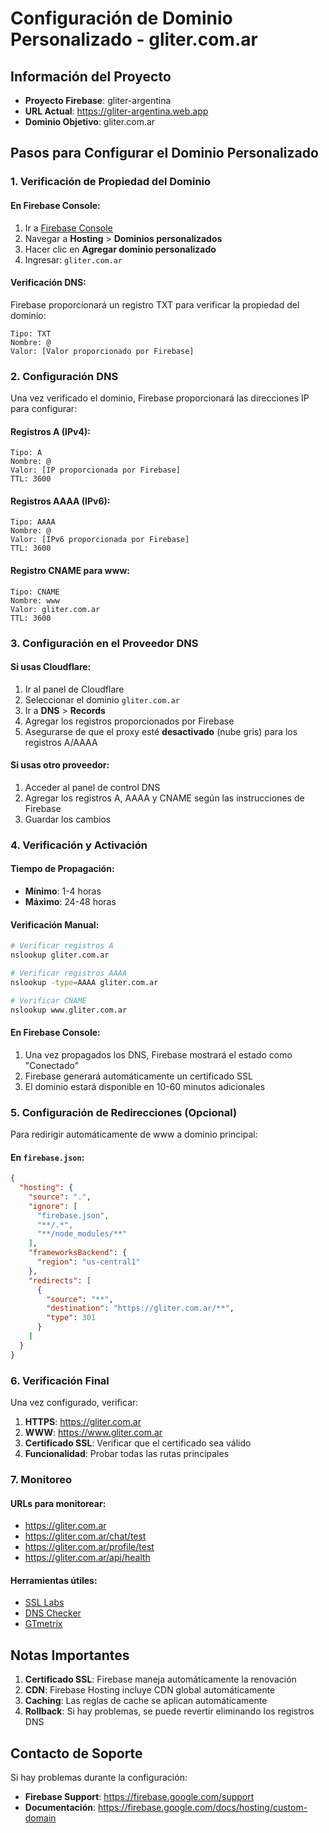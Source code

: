 # Configuración de Dominio Personalizado - gliter.com.ar

## Información del Proyecto
- **Proyecto Firebase**: gliter-argentina
- **URL Actual**: https://gliter-argentina.web.app
- **Dominio Objetivo**: gliter.com.ar

## Pasos para Configurar el Dominio Personalizado

### 1. Verificación de Propiedad del Dominio

#### En Firebase Console:
1. Ir a [Firebase Console](https://console.firebase.google.com/project/gliter-argentina/hosting)
2. Navegar a **Hosting** > **Dominios personalizados**
3. Hacer clic en **Agregar dominio personalizado**
4. Ingresar: `gliter.com.ar`

#### Verificación DNS:
Firebase proporcionará un registro TXT para verificar la propiedad del dominio:
```
Tipo: TXT
Nombre: @
Valor: [Valor proporcionado por Firebase]
```

### 2. Configuración DNS

Una vez verificado el dominio, Firebase proporcionará las direcciones IP para configurar:

#### Registros A (IPv4):
```
Tipo: A
Nombre: @
Valor: [IP proporcionada por Firebase]
TTL: 3600
```

#### Registros AAAA (IPv6):
```
Tipo: AAAA
Nombre: @
Valor: [IPv6 proporcionada por Firebase]
TTL: 3600
```

#### Registro CNAME para www:
```
Tipo: CNAME
Nombre: www
Valor: gliter.com.ar
TTL: 3600
```

### 3. Configuración en el Proveedor DNS

#### Si usas Cloudflare:
1. Ir al panel de Cloudflare
2. Seleccionar el dominio `gliter.com.ar`
3. Ir a **DNS** > **Records**
4. Agregar los registros proporcionados por Firebase
5. Asegurarse de que el proxy esté **desactivado** (nube gris) para los registros A/AAAA

#### Si usas otro proveedor:
1. Acceder al panel de control DNS
2. Agregar los registros A, AAAA y CNAME según las instrucciones de Firebase
3. Guardar los cambios

### 4. Verificación y Activación

#### Tiempo de Propagación:
- **Mínimo**: 1-4 horas
- **Máximo**: 24-48 horas

#### Verificación Manual:
```bash
# Verificar registros A
nslookup gliter.com.ar

# Verificar registros AAAA
nslookup -type=AAAA gliter.com.ar

# Verificar CNAME
nslookup www.gliter.com.ar
```

#### En Firebase Console:
1. Una vez propagados los DNS, Firebase mostrará el estado como "Conectado"
2. Firebase generará automáticamente un certificado SSL
3. El dominio estará disponible en 10-60 minutos adicionales

### 5. Configuración de Redirecciones (Opcional)

Para redirigir automáticamente de www a dominio principal:

#### En `firebase.json`:
```json
{
  "hosting": {
    "source": ".",
    "ignore": [
      "firebase.json",
      "**/.*",
      "**/node_modules/**"
    ],
    "frameworksBackend": {
      "region": "us-central1"
    },
    "redirects": [
      {
        "source": "**",
        "destination": "https://gliter.com.ar/**",
        "type": 301
      }
    ]
  }
}
```

### 6. Verificación Final

Una vez configurado, verificar:

1. **HTTPS**: https://gliter.com.ar
2. **WWW**: https://www.gliter.com.ar
3. **Certificado SSL**: Verificar que el certificado sea válido
4. **Funcionalidad**: Probar todas las rutas principales

### 7. Monitoreo

#### URLs para monitorear:
- https://gliter.com.ar
- https://gliter.com.ar/chat/test
- https://gliter.com.ar/profile/test
- https://gliter.com.ar/api/health

#### Herramientas útiles:
- [SSL Labs](https://www.ssllabs.com/ssltest/)
- [DNS Checker](https://dnschecker.org/)
- [GTmetrix](https://gtmetrix.com/)

## Notas Importantes

1. **Certificado SSL**: Firebase maneja automáticamente la renovación
2. **CDN**: Firebase Hosting incluye CDN global automáticamente
3. **Caching**: Las reglas de cache se aplican automáticamente
4. **Rollback**: Si hay problemas, se puede revertir eliminando los registros DNS

## Contacto de Soporte

Si hay problemas durante la configuración:
- **Firebase Support**: https://firebase.google.com/support
- **Documentación**: https://firebase.google.com/docs/hosting/custom-domain